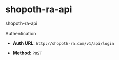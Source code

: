 # shopoth-ra-api
shopoth-ra-api

Authentication

* **Auth URL**: `http://shopoth-ra.com/v1/api/login`

* **Method:** `POST`
